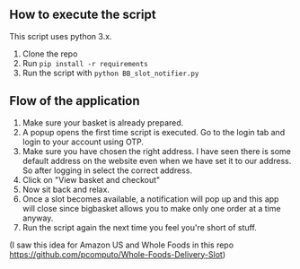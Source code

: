 
## How to execute the script

This script uses python 3.x.
1) Clone the repo 
2) Run `pip install -r requirements`
3) Run the script with `python BB_slot_notifier.py`


## Flow of the application

1) Make sure your basket is already prepared.
2) A popup opens the first time script is executed. Go to the login tab and login to your account using OTP.
3) Make sure you have chosen the right address. I have seen there is some default address on the website even when we have set it to our address. So after logging in select the correct address.
4) Click on "View basket and checkout"
5) Now sit back and relax.
4) Once a slot becomes available, a notification will pop up and this app will close since bigbasket allows you to make only one order at a time anyway.
5) Run the script again the next time you feel you're short of stuff.



(I saw this idea for Amazon US and Whole Foods in this repo https://github.com/pcomputo/Whole-Foods-Delivery-Slot)

